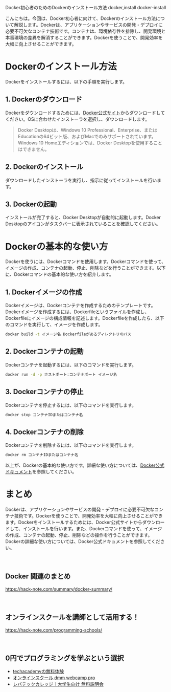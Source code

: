 Docker初心者のためのDockerのインストール方法
docker,install
docker-install

こんにちは。今回は、Docker初心者に向けて、Dockerのインストール方法について解説します。Dockerは、アプリケーションやサービスの開発・デプロイに必要不可欠なコンテナ技術です。コンテナは、環境依存性を排除し、開発環境と本番環境の差異を解消することができます。Dockerを使うことで、開発効率を大幅に向上させることができます。

# Dockerのインストール方法

Dockerをインストールするには、以下の手順を実行します。

## 1. Dockerのダウンロード

Dockerをダウンロードするためには、[Docker公式サイト](https://www.docker.com/products/docker-desktop)からダウンロードしてください。OSに合わせたインストーラを選択し、ダウンロードします。

>Docker Desktopは、Windows 10 Professional、Enterprise、または Educationの64ビット版、およびMacでのみサポートされています。Windows 10 Homeエディションでは、Docker Desktopを使用することはできません。

## 2. Dockerのインストール

ダウンロードしたインストーラを実行し、指示に従ってインストールを行います。

## 3. Dockerの起動

インストールが完了すると、Docker Desktopが自動的に起動します。Docker Desktopのアイコンがタスクバーに表示されていることを確認してください。

# Dockerの基本的な使い方

Dockerを使うには、Dockerコマンドを使用します。Dockerコマンドを使って、イメージの作成、コンテナの起動、停止、削除などを行うことができます。以下に、Dockerコマンドの基本的な使い方を紹介します。

## 1. Dockerイメージの作成

Dockerイメージは、Dockerコンテナを作成するためのテンプレートです。Dockerイメージを作成するには、Dockerfileというファイルを作成し、Dockerfileにイメージの構成情報を記述します。Dockerfileを作成したら、以下のコマンドを実行して、イメージを作成します。

```bash
docker build -t イメージ名 Dockerfileがあるディレクトリのパス
```

## 2. Dockerコンテナの起動

Dockerコンテナを起動するには、以下のコマンドを実行します。

```bash
docker run -d -p ホストポート:コンテナポート イメージ名
```

## 3. Dockerコンテナの停止

Dockerコンテナを停止するには、以下のコマンドを実行します。

```bash
docker stop コンテナIDまたはコンテナ名
```

## 4. Dockerコンテナの削除

Dockerコンテナを削除するには、以下のコマンドを実行します。

```bash
docker rm コンテナIDまたはコンテナ名
```

以上が、Dockerの基本的な使い方です。詳細な使い方については、[Docker公式ドキュメント](https://docs.docker.com/)を参照してください。

# まとめ

Dockerは、アプリケーションやサービスの開発・デプロイに必要不可欠なコンテナ技術です。Dockerを使うことで、開発効率を大幅に向上させることができます。Dockerをインストールするためには、Docker公式サイトからダウンロードして、インストールを行います。また、Dockerコマンドを使って、イメージの作成、コンテナの起動、停止、削除などの操作を行うことができます。Dockerの詳細な使い方については、Docker公式ドキュメントを参照してください。

　

## Docker 関連のまとめ
https://hack-note.com/summary/docker-summary/

　

## オンラインスクールを講師として活用する！
https://hack-note.com/programming-schools/

　

## 0円でプログラミングを学ぶという選択
- [techacademyの無料体験](//af.moshimo.com/af/c/click?a_id=2612475&amp;p_id=1555&amp;pc_id=2816&amp;pl_id=22706&amp;url=https%3a%2f%2ftechacademy.jp%2fhtmlcss-trial%3futm_source%3dmoshimo%26utm_medium%3daffiliate%26utm_campaign%3dtextad)
- [オンラインスクール dmm webcamp pro](//af.moshimo.com/af/c/click?a_id=2612482&amp;p_id=1363&amp;pc_id=2297&amp;pl_id=39999&amp;guid=on)
- [レバテックカレッジ｜大学生向け 無料説明会](//af.moshimo.com/af/c/click?a_id=4071793&p_id=3198&pc_id=7488&pl_id=41848)

